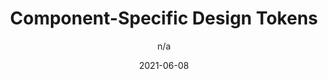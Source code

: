 ---
author: n/a
date: 2021-06-08
layout: post.njk
publisher: cloudfour
tags:
  - components
  - design-tokens
target_url: https://cloudfour.com/thinks/component-specific-design-tokens/
title: Component-Specific Design Tokens
---
